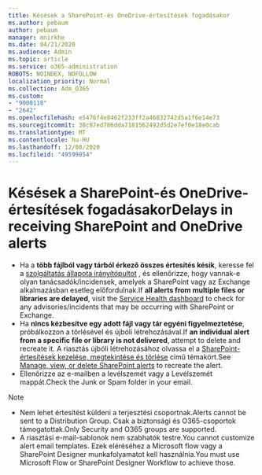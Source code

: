 ```yaml
---
title: Késések a SharePoint-és OneDrive-értesítések fogadásakor
ms.author: pebaum
author: pebaum
manager: mnirkhe
ms.date: 04/21/2020
ms.audience: Admin
ms.topic: article
ms.service: o365-administration
ROBOTS: NOINDEX, NOFOLLOW
localization_priority: Normal
ms.collection: Adm_O365
ms.custom:
- "9000118"
- "2642"
ms.openlocfilehash: e5476f4e8462f233ff2a46832742d5a1f6e14e73
ms.sourcegitcommit: 38c87ed786dda7181562492d5d2e7ef0e18e0cab
ms.translationtype: MT
ms.contentlocale: hu-HU
ms.lasthandoff: 12/08/2020
ms.locfileid: "49599854"
---
```

# <a name="delays-in-receiving-sharepoint-and-onedrive-alerts"></a><span data-ttu-id="ef4a8-102">Késések a SharePoint-és OneDrive-értesítések fogadásakor</span><span class="sxs-lookup"><span data-stu-id="ef4a8-102">Delays in receiving SharePoint and OneDrive alerts</span></span>

- <span data-ttu-id="ef4a8-103">Ha a **több fájlból vagy tárból érkező összes értesítés késik**, keresse fel a [szolgáltatás állapota irányítópultot](https://portal.office.com/adminportal/home?ref=/servicehealth) , és ellenőrizze, hogy vannak-e olyan tanácsadók/incidensek, amelyek a SharePoint vagy az Exchange alkalmazásban esetleg előfordulnak.</span><span class="sxs-lookup"><span data-stu-id="ef4a8-103">If **all alerts from multiple files or libraries are delayed**, visit the [Service Health dashboard](https://portal.office.com/adminportal/home?ref=/servicehealth) to check for any advisories/incidents that may be occurring with SharePoint or Exchange.</span></span>
- <span data-ttu-id="ef4a8-104">Ha **nincs kézbesítve egy adott fájl vagy tár egyéni figyelmeztetése**, próbálkozzon a törlésével és újbóli létrehozásával.</span><span class="sxs-lookup"><span data-stu-id="ef4a8-104">If **an individual alert from a specific file or library is not delivered**, attempt to delete and recreate it.</span></span> <span data-ttu-id="ef4a8-105">A riasztás újbóli létrehozásához olvassa el a [SharePoint-értesítések kezelése, megtekintése és törlése](https://support.microsoft.com/office/99dfb19c-9a90-4a8c-aba1-aa8c8afb0de2) című témakört.</span><span class="sxs-lookup"><span data-stu-id="ef4a8-105">See [Manage, view, or delete SharePoint alerts](https://support.microsoft.com/office/99dfb19c-9a90-4a8c-aba1-aa8c8afb0de2) to recreate the alert.</span></span>
- <span data-ttu-id="ef4a8-106">Ellenőrizze az e-mailben a levélszemét vagy a Levélszemét mappát.</span><span class="sxs-lookup"><span data-stu-id="ef4a8-106">Check the Junk or Spam folder in your email.</span></span>

> [!NOTE]
> - <span data-ttu-id="ef4a8-107">Nem lehet értesítést küldeni a terjesztési csoportnak.</span><span class="sxs-lookup"><span data-stu-id="ef4a8-107">Alerts cannot be sent to a Distribution Group.</span></span> <span data-ttu-id="ef4a8-108">Csak a biztonsági és O365-csoportok támogatottak.</span><span class="sxs-lookup"><span data-stu-id="ef4a8-108">Only Security and O365 groups are supported.</span></span>
> - <span data-ttu-id="ef4a8-109">A riasztási e-mail-sablonok nem szabhatók testre.</span><span class="sxs-lookup"><span data-stu-id="ef4a8-109">You cannot customize alert email templates.</span></span> <span data-ttu-id="ef4a8-110">Ezek eléréséhez a Microsoft flow vagy a SharePoint Designer munkafolyamatot kell használnia.</span><span class="sxs-lookup"><span data-stu-id="ef4a8-110">You must use Microsoft Flow or SharePoint Designer Workflow to achieve those.</span></span>
